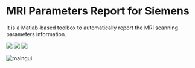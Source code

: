 # MRI Parameters Report for Siemens

It is a Matlab-based toolbox to automatically report the MRI scanning parameters information.

![](https://img.shields.io/badge/release-v1.0-brightgreen.svg)
![](https://img.shields.io/badge/data-2019/11/29-green.svg)
![](https://img.shields.io/badge/licese-GPLV3.0-blue.svg)


![maingui](https://uploader.shimo.im/f/hPttRSWuvWMElcGD.png!thumbnail)
